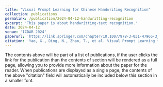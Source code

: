 ```yaml
---
title: "Visual Prompt Learning for Chinese Handwriting Recognition"
collection: publications
permalink: /publication/2024-04-12-handwritting-recognition
excerpt: 'This paper is about handwritting-text recognition.'
date: 2024-04-12
venue: 'ICDAR 2024'
paperurl: 'https://link.springer.com/chapter/10.1007/978-3-031-47966-3_16'
citation: 'Yao, G., Ding, N., Zhao, T., et al. Visual Prompt Learning for Chinese Handwriting Recognition. In International Conference on Document Analysis and Recognition, 2024.'
---
```


The contents above will be part of a list of publications, if the user clicks the link for the publication than the contents of section will be rendered as a full page, allowing you to provide more information about the paper for the reader. When publications are displayed as a single page, the contents of the above "citation" field will automatically be included below this section in a smaller font.

